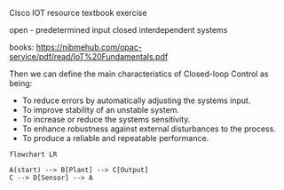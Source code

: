 
Cisco IOT resource
textbook exercise

open - predetermined input
closed 
interdependent systems

books:
https://nibmehub.com/opac-service/pdf/read/IoT%20Fundamentals.pdf

Then we can define the main characteristics of Closed-loop Control as being:

- To reduce errors by automatically adjusting the systems input.
- To improve stability of an unstable system.
- To increase or reduce the systems sensitivity.
- To enhance robustness against external disturbances to the process.
- To produce a reliable and repeatable performance.

```mermaid
flowchart LR

A(start) --> B[Plant] --> C[Output]
C --> D[Sensor] --> A

```
